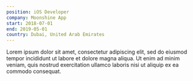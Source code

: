 ```yaml
---
position: iOS Developer
company: Moonshine App
start: 2018-07-01
end: 2019-05-01
country: Dubai, United Arab Emirates
---
```


Lorem ipsum dolor sit amet, consectetur adipiscing elit, sed do eiusmod tempor incididunt ut labore et dolore magna aliqua. Ut enim ad minim veniam, quis nostrud exercitation ullamco laboris nisi ut aliquip ex ea commodo consequat.